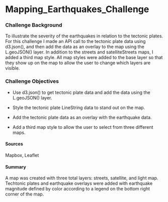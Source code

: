 # Mapping_Earthquakes_Challenge

### Challenge Background
  To illustrate the severity of the earthquakes in relation to the tectonic plates. For this challenge I made an API call to the tectonic plate data using d3.json(), and then add the data as an overlay to the map using the L.geoJSON() layer. In addition to the streets and satelliteStreets maps, I added a third map style. All map styles were added to the base layer so that they show up on the map to allow the user to change which layers are visible.
  
### Challenge Objectives

- Use d3.json() to get tectonic plate data and add the data using the L.geoJSON() layer.

- Style the tectonic plate LineString data to stand out on the map.

- Add the tectonic plate data as an overlay with the earthquake data.

- Add a third map style to allow the user to select from three different maps.

#### Sources
  Mapbox, Leaflet
  
  
#### Summary
  A map was created with three total layers: streets, satellite, and light map. Techtonic plates and earthquake overlays were added with earthquake magnitude defined by color according to a legend on the bottom right corner of the map.
  
